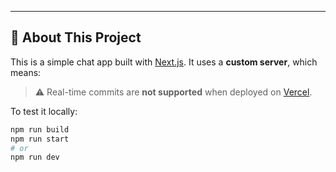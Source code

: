 ---

## 💬 About This Project

This is a simple chat app built with [Next.js](https://nextjs.org). It uses a **custom server**, which means:

> ⚠️ Real-time commits are **not supported** when deployed on [Vercel](https://vercel.com).

To test it locally:

```bash
npm run build
npm run start
# or
npm run dev
